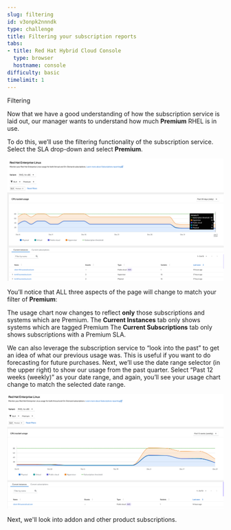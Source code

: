 ```yaml
---
slug: filtering
id: v3onpk2nnndk
type: challenge
title: Filtering your subscription reports
tabs:
- title: Red Hat Hybrid Cloud Console
  type: browser
  hostname: console
difficulty: basic
timelimit: 1
---
```

Filtering

Now that we have a good understanding of how the subscription service is laid out, our manager wants to understand how much **Premium** RHEL is in use.

To do this, we’ll use the filtering functionality of the subscription service. Select the SLA drop-down and select **Premium**.

![Premium Subs](../assets/swatch-filtering-1.png)

You’ll notice that ALL three aspects of the page will change to match your filter of **Premium**:

The usage chart now changes to reflect **only** those subscriptions and systems which are Premium.
The **Current Instances** tab only shows systems which are tagged Premium
The **Current Subscriptions** tab only shows subscriptions with a Premium SLA.


We can also leverage the subscription service to “look into the past” to get an idea of what our previous usage was. This is useful if you want to do forecasting for future purchases. Next, we’ll use the date range selector (in the upper right) to show our usage from the past quarter. Select “Past 12 weeks (weekly)” as your date range, and again, you’ll see your usage chart change to match the selected date range.

![Date Range](../assets/swatch-filtering-2.png)

Next, we'll look into addon and other product subscriptions.
